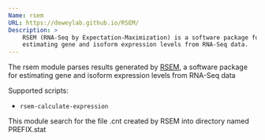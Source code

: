 ```yaml
---
Name: rsem
URL: https://deweylab.github.io/RSEM/
Description: >
    RSEM (RNA-Seq by Expectation-Maximization) is a software package for 
    estimating gene and isoform expression levels from RNA-Seq data. 
---
```


The rsem module parses results generated by
[RSEM](https://deweylab.github.io/RSEM/),
a software package for estimating gene and isoform expression levels 
from RNA-Seq data

Supported scripts:

* `rsem-calculate-expression`

This module search for the file .cnt created by RSEM into directory named PREFIX.stat




